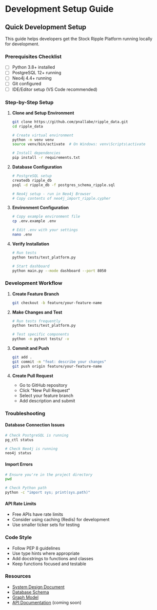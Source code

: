 # Development Setup Guide

## Quick Development Setup

This guide helps developers get the Stock Ripple Platform running locally for development.

### Prerequisites Checklist

- [ ] Python 3.8+ installed
- [ ] PostgreSQL 12+ running
- [ ] Neo4j 4.4+ running
- [ ] Git configured
- [ ] IDE/Editor setup (VS Code recommended)

### Step-by-Step Setup

1. **Clone and Setup Environment**
   ```bash
   git clone https://github.com/pnallabe/ripple_data.git
   cd ripple_data
   
   # Create virtual environment
   python -m venv venv
   source venv/bin/activate  # On Windows: venv\Scripts\activate
   
   # Install dependencies
   pip install -r requirements.txt
   ```

2. **Database Configuration**
   ```bash
   # PostgreSQL setup
   createdb ripple_db
   psql -d ripple_db -f postgres_schema_ripple.sql
   
   # Neo4j setup - run in Neo4j Browser
   # Copy contents of neo4j_import_ripple.cypher
   ```

3. **Environment Configuration**
   ```bash
   # Copy example environment file
   cp .env.example .env
   
   # Edit .env with your settings
   nano .env
   ```

4. **Verify Installation**
   ```bash
   # Run tests
   python tests/test_platform.py
   
   # Start dashboard
   python main.py --mode dashboard --port 8050
   ```

### Development Workflow

1. **Create Feature Branch**
   ```bash
   git checkout -b feature/your-feature-name
   ```

2. **Make Changes and Test**
   ```bash
   # Run tests frequently
   python tests/test_platform.py
   
   # Test specific components
   python -m pytest tests/ -v
   ```

3. **Commit and Push**
   ```bash
   git add .
   git commit -m "feat: describe your changes"
   git push origin feature/your-feature-name
   ```

4. **Create Pull Request**
   - Go to GitHub repository
   - Click "New Pull Request"
   - Select your feature branch
   - Add description and submit

### Troubleshooting

#### Database Connection Issues
```bash
# Check PostgreSQL is running
pg_ctl status

# Check Neo4j is running
neo4j status
```

#### Import Errors
```bash
# Ensure you're in the project directory
pwd

# Check Python path
python -c "import sys; print(sys.path)"
```

#### API Rate Limits
- Free APIs have rate limits
- Consider using caching (Redis) for development
- Use smaller ticker sets for testing

### Code Style

- Follow PEP 8 guidelines
- Use type hints where appropriate
- Add docstrings to functions and classes
- Keep functions focused and testable

### Resources

- [System Design Document](./SDD_Stock_Ripple_Platform.md)
- [Database Schema](./postgres_schema_ripple.sql)
- [Graph Model](./neo4j_import_ripple.cypher)
- [API Documentation](./docs/api.md) (coming soon)